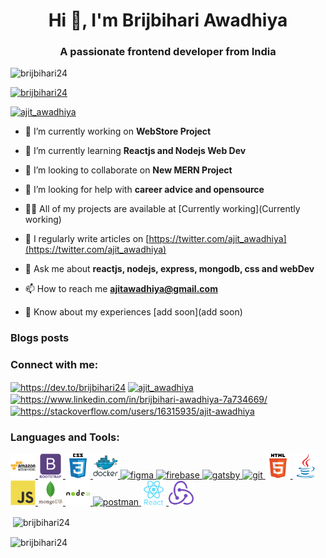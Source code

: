 <h1 align="center">Hi 👋, I'm Brijbihari Awadhiya</h1>
<h3 align="center">A passionate frontend developer from India</h3>

<p align="left"> <img src="https://komarev.com/ghpvc/?username=brijbihari24&label=Profile%20views&color=0e75b6&style=flat" alt="brijbihari24" /> </p>

<p align="left"> <a href="https://github.com/ryo-ma/github-profile-trophy"><img src="https://github-profile-trophy.vercel.app/?username=brijbihari24" alt="brijbihari24" /></a> </p>

<p align="left"> <a href="https://twitter.com/ajit_awadhiya" target="blank"><img src="https://img.shields.io/twitter/follow/ajit_awadhiya?logo=twitter&style=for-the-badge" alt="ajit_awadhiya" /></a> </p>

- 🔭 I’m currently working on **WebStore Project**

- 🌱 I’m currently learning **Reactjs and Nodejs Web Dev**

- 👯 I’m looking to collaborate on **New MERN Project**

- 🤝 I’m looking for help with **career advice and opensource**

- 👨‍💻 All of my projects are available at [Currently working](Currently working)

- 📝 I regularly write articles on [https://twitter.com/ajit_awadhiya](https://twitter.com/ajit_awadhiya)

- 💬 Ask me about **reactjs, nodejs, express, mongodb, css and webDev**

- 📫 How to reach me **ajitawadhiya@gmail.com**

- 📄 Know about my experiences [add soon](add soon)

### Blogs posts
<!-- BLOG-POST-LIST:START -->
<!-- BLOG-POST-LIST:END -->

<h3 align="left">Connect with me:</h3>
<p align="left">
<a href="https://dev.to/https://dev.to/brijbihari24" target="blank"><img align="center" src="https://cdn.jsdelivr.net/npm/simple-icons@3.0.1/icons/dev-dot-to.svg" alt="https://dev.to/brijbihari24" height="30" width="40" /></a>
<a href="https://twitter.com/ajit_awadhiya" target="blank"><img align="center" src="https://raw.githubusercontent.com/rahuldkjain/github-profile-readme-generator/master/src/images/icons/Social/twitter.svg" alt="ajit_awadhiya" height="30" width="40" /></a>
<a href="https://linkedin.com/in/https://www.linkedin.com/in/brijbihari-awadhiya-7a734669/" target="blank"><img align="center" src="https://raw.githubusercontent.com/rahuldkjain/github-profile-readme-generator/master/src/images/icons/Social/linked-in-alt.svg" alt="https://www.linkedin.com/in/brijbihari-awadhiya-7a734669/" height="30" width="40" /></a>
<a href="https://stackoverflow.com/users/https://stackoverflow.com/users/16315935/ajit-awadhiya" target="blank"><img align="center" src="https://raw.githubusercontent.com/rahuldkjain/github-profile-readme-generator/master/src/images/icons/Social/stack-overflow.svg" alt="https://stackoverflow.com/users/16315935/ajit-awadhiya" height="30" width="40" /></a>
</p>

<h3 align="left">Languages and Tools:</h3>
<p align="left"> <a href="https://aws.amazon.com" target="_blank"> <img src="https://raw.githubusercontent.com/devicons/devicon/master/icons/amazonwebservices/amazonwebservices-original-wordmark.svg" alt="aws" width="40" height="40"/> </a> <a href="https://getbootstrap.com" target="_blank"> <img src="https://raw.githubusercontent.com/devicons/devicon/master/icons/bootstrap/bootstrap-plain-wordmark.svg" alt="bootstrap" width="40" height="40"/> </a> <a href="https://www.w3schools.com/css/" target="_blank"> <img src="https://raw.githubusercontent.com/devicons/devicon/master/icons/css3/css3-original-wordmark.svg" alt="css3" width="40" height="40"/> </a> <a href="https://www.docker.com/" target="_blank"> <img src="https://raw.githubusercontent.com/devicons/devicon/master/icons/docker/docker-original-wordmark.svg" alt="docker" width="40" height="40"/> </a> <a href="https://www.figma.com/" target="_blank"> <img src="https://www.vectorlogo.zone/logos/figma/figma-icon.svg" alt="figma" width="40" height="40"/> </a> <a href="https://firebase.google.com/" target="_blank"> <img src="https://www.vectorlogo.zone/logos/firebase/firebase-icon.svg" alt="firebase" width="40" height="40"/> </a> <a href="https://www.gatsbyjs.com/" target="_blank"> <img src="https://www.vectorlogo.zone/logos/gatsbyjs/gatsbyjs-icon.svg" alt="gatsby" width="40" height="40"/> </a> <a href="https://git-scm.com/" target="_blank"> <img src="https://www.vectorlogo.zone/logos/git-scm/git-scm-icon.svg" alt="git" width="40" height="40"/> </a> <a href="https://www.w3.org/html/" target="_blank"> <img src="https://raw.githubusercontent.com/devicons/devicon/master/icons/html5/html5-original-wordmark.svg" alt="html5" width="40" height="40"/> </a> <a href="https://www.java.com" target="_blank"> <img src="https://raw.githubusercontent.com/devicons/devicon/master/icons/java/java-original.svg" alt="java" width="40" height="40"/> </a> <a href="https://developer.mozilla.org/en-US/docs/Web/JavaScript" target="_blank"> <img src="https://raw.githubusercontent.com/devicons/devicon/master/icons/javascript/javascript-original.svg" alt="javascript" width="40" height="40"/> </a> <a href="https://www.mongodb.com/" target="_blank"> <img src="https://raw.githubusercontent.com/devicons/devicon/master/icons/mongodb/mongodb-original-wordmark.svg" alt="mongodb" width="40" height="40"/> </a> <a href="https://nodejs.org" target="_blank"> <img src="https://raw.githubusercontent.com/devicons/devicon/master/icons/nodejs/nodejs-original-wordmark.svg" alt="nodejs" width="40" height="40"/> </a> <a href="https://postman.com" target="_blank"> <img src="https://www.vectorlogo.zone/logos/getpostman/getpostman-icon.svg" alt="postman" width="40" height="40"/> </a> <a href="https://reactjs.org/" target="_blank"> <img src="https://raw.githubusercontent.com/devicons/devicon/master/icons/react/react-original-wordmark.svg" alt="react" width="40" height="40"/> </a> <a href="https://redux.js.org" target="_blank"> <img src="https://raw.githubusercontent.com/devicons/devicon/master/icons/redux/redux-original.svg" alt="redux" width="40" height="40"/> </a> </p>

<p>&nbsp;<img align="center" src="https://github-readme-stats.vercel.app/api?username=brijbihari24&show_icons=true&locale=en" alt="brijbihari24" /></p>

<p><img align="center" src="https://github-readme-streak-stats.herokuapp.com/?user=brijbihari24&" alt="brijbihari24" /></p>
